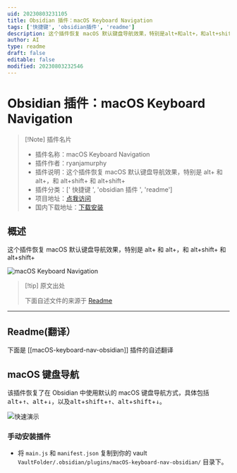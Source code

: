 ```yaml
---
uid: 20230803231105
title: Obsidian 插件：macOS Keyboard Navigation
tags: ['快捷键', 'obsidian插件', 'readme']
description: 这个插件恢复 macOS 默认键盘导航效果，特别是alt+和alt+，和alt+shift+和alt+shift+
author: AI
type: readme
draft: false
editable: false
modified: 20230803232546
---
```


# Obsidian 插件：macOS Keyboard Navigation

> [!Note] 插件名片
> - 插件名称：macOS Keyboard Navigation
> - 插件作者：ryanjamurphy
> - 插件说明：这个插件恢复 macOS 默认键盘导航效果，特别是 alt+ 和 alt+，和 alt+shift+ 和 alt+shift+
> - 插件分类：[' 快捷键 ', 'obsidian 插件 ', 'readme']
> - 项目地址：[点我访问](https://github.com/ryanjamurphy/macOS-keyboard-nav-obsidian)
> - 国内下载地址：[下载安装](https://pkmer.cn/products/plugin/pluginMarket/?macOS-keyboard-nav-obsidian)

## 概述

这个插件恢复 macOS 默认键盘导航效果，特别是 alt+ 和 alt+，和 alt+shift+ 和 alt+shift+

![macOS Keyboard Navigation](https://cdn.pkmer.cn/covers/macOS-keyboard-nav-obsidian.png!pkmer)

> [!tip] 原文出处
>
>下面自述文件的来源于 [Readme](https://ghproxy.net/https://raw.githubusercontent.com/ryanjamurphy/macOS-keyboard-nav-obsidian/master/README.md)
>

---

## Readme(翻译）

下面是 [[macOS-keyboard-nav-obsidian]] 插件的自述翻译

## macOS 键盘导航

该插件恢复了在 Obsidian 中使用默认的 macOS 键盘导航方式，具体包括<kbd>alt</kbd>+<kbd>↑</kbd>、<kbd>alt</kbd>+<kbd>↓</kbd>，以及<kbd>alt</kbd>+<kbd>shift</kbd>+<kbd>↑</kbd>、<kbd>alt</kbd>+<kbd>shift</kbd>+<kbd>↓</kbd>。

![快速演示](https://i.imgur.com/x2V6Kvw.gif)

### 手动安装插件

- 将 `main.js` 和 `manifest.json` 复制到你的 vault `VaultFolder/.obsidian/plugins/macOS-keyboard-nav-obsidian/` 目录下。



